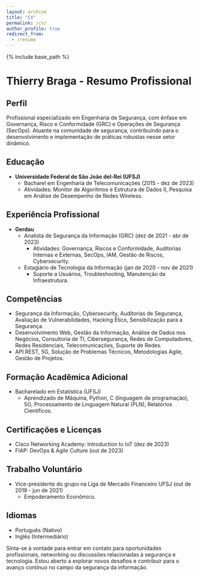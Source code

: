 ```yaml
---
layout: archive
title: "CV"
permalink: /cv/
author_profile: true
redirect_from:
  - /resume
---
```


{% include base_path %}

# Thierry Braga - Resumo Profissional

## Perfil
Profissional especializado em Engenharia de Segurança, com ênfase em Governança, Risco e Conformidade (GRC) e Operações de Segurança (SecOps). Atuante na comunidade de segurança, contribuindo para o desenvolvimento e implementação de práticas robustas nesse setor dinâmico.

## Educação
- **Universidade Federal de São João del-Rei (UFSJ)**
  - Bacharel em Engenharia de Telecomunicações (2015 - dez de 2023)
  - Atividades: Monitor de Algoritmos e Estrutura de Dados II, Pesquisa em Análise de Desempenho de Redes Wireless.

## Experiência Profissional
- **Gerdau**
  - Analista de Segurança da Informação (GRC) (dez de 2021 - abr de 2023)
    - Atividades: Governança, Riscos e Conformidade, Auditorias Internas e Externas, SecOps, IAM, Gestão de Riscos, Cybersecurity.
  - Estagiário de Tecnologia da Informação (jan de 2020 - nov de 2021)
    - Suporte a Usuários, Troubleshooting, Manutenção da Infraestrutura.

## Competências
- Segurança da Informação, Cybersecurity, Auditorias de Segurança, Avaliação de Vulnerabilidades, Hacking Ético, Sensibilização para a Segurança.
- Desenvolvimento Web, Gestão da Informação, Análise de Dados nos Negócios, Consultoria de TI, Cibersegurança, Redes de Computadores, Redes Residenciais, Telecomunicações, Suporte de Redes.
- API REST, 5G, Solução de Problemas Técnicos, Metodologias Agile, Gestão de Projetos.

## Formação Acadêmica Adicional
- Bacharelado em Estatística (UFSJ)
  - Aprendizado de Máquina, Python, C (linguagem de programação), 5G, Processamento de Linguagem Natural (PLN), Relatórios Científicos.

## Certificações e Licenças
- Cisco Networking Academy: Introduction to IoT (dez de 2023)
- FIAP: DevOps & Agile Culture (out de 2023)

## Trabalho Voluntário
- Vice-presidente do grupo na Liga de Mercado Financeiro UFSJ (out de 2019 - jun de 2021)
  - Empoderamento Econômico.

## Idiomas
- Português (Nativo)
- Inglês (Intermediário)

Sinta-se à vontade para entrar em contato para oportunidades profissionais, networking ou discussões relacionadas à segurança e tecnologia. Estou aberto a explorar novos desafios e contribuir para o avanço contínuo no campo da segurança da informação.

